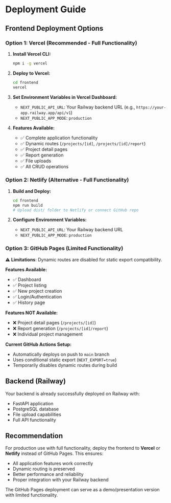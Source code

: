 # Deployment Guide

## Frontend Deployment Options

### Option 1: Vercel (Recommended - Full Functionality)

1. **Install Vercel CLI:**
   ```bash
   npm i -g vercel
   ```

2. **Deploy to Vercel:**
   ```bash
   cd frontend
   vercel
   ```

3. **Set Environment Variables in Vercel Dashboard:**
   - `NEXT_PUBLIC_API_URL`: Your Railway backend URL (e.g., `https://your-app.railway.app/api/v1`)
   - `NEXT_PUBLIC_APP_MODE`: `production`

4. **Features Available:**
   - ✅ Complete application functionality
   - ✅ Dynamic routes (`/projects/[id]`, `/projects/[id]/report`)
   - ✅ Project detail pages
   - ✅ Report generation
   - ✅ File uploads
   - ✅ All CRUD operations

### Option 2: Netlify (Alternative - Full Functionality)

1. **Build and Deploy:**
   ```bash
   cd frontend
   npm run build
   # Upload dist/ folder to Netlify or connect GitHub repo
   ```

2. **Configure Environment Variables:**
   - `NEXT_PUBLIC_API_URL`: Your Railway backend URL
   - `NEXT_PUBLIC_APP_MODE`: `production`

### Option 3: GitHub Pages (Limited Functionality)

⚠️ **Limitations**: Dynamic routes are disabled for static export compatibility.

**Features Available:**
- ✅ Dashboard
- ✅ Project listing
- ✅ New project creation
- ✅ Login/Authentication
- ✅ History page

**Features NOT Available:**
- ❌ Project detail pages (`/projects/[id]`)
- ❌ Report generation (`/projects/[id]/report`)
- ❌ Individual project management

**Current GitHub Actions Setup:**
- Automatically deploys on push to `main` branch
- Uses conditional static export (`NEXT_EXPORT=true`)
- Temporarily disables dynamic routes during build

## Backend (Railway)

Your backend is already successfully deployed on Railway with:
- FastAPI application
- PostgreSQL database
- File upload capabilities
- Full API functionality

## Recommendation

For production use with full functionality, deploy the frontend to **Vercel** or **Netlify** instead of GitHub Pages. This ensures:
- All application features work correctly
- Dynamic routing is preserved  
- Better performance and reliability
- Proper integration with your Railway backend

The GitHub Pages deployment can serve as a demo/presentation version with limited functionality.